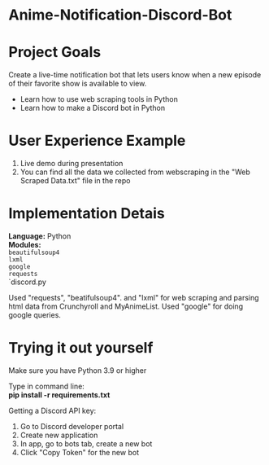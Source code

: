 # Anime-Notification-Discord-Bot

# Project Goals
Create a live-time notification bot that lets users know when a new episode of their favorite show is available to view.
- Learn how to use web scraping tools in Python
- Learn how to make a Discord bot in Python

# User Experience Example
1) Live demo during presentation
2) You can find all the data we collected from webscraping in the "Web Scraped Data.txt" file in the repo

# Implementation Detais

**Language:** Python\
**Modules:**\
`beautifulsoup4`\
`lxml`\
`google`\
`requests`\
`discord.py

Used "requests", "beatifulsoup4". and "lxml" for web scraping and parsing html data from Crunchyroll and MyAnimeList. Used "google" for doing google queries.

# Trying it out yourself
Make sure you have Python 3.9 or higher

Type in command line:\
**pip install -r requirements.txt**

Getting a Discord API key:
1) Go to Discord developer portal
2) Create new application
3) In app, go to bots tab, create a new bot
4) Click "Copy Token" for the new bot
